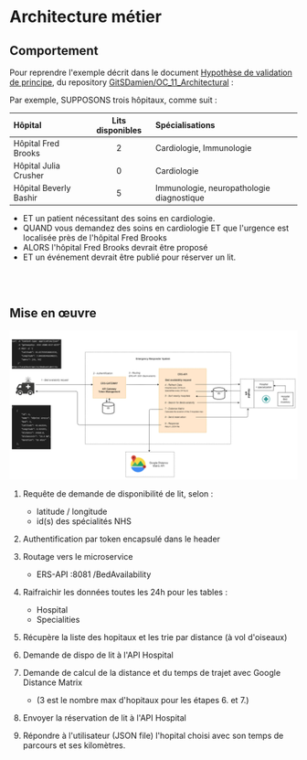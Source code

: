 # Architecture métier

## Comportement
Pour reprendre l'exemple décrit dans le document [Hypothèse de validation de principe](https://github.com/GitSDamien/OC_11_Architectural/blob/master/artefacts/architecture/hypothesis-emergency-responder), du repository [GitSDamien/OC_11_Architectural](https://github.com/GitSDamien/OC_11_Architectural) :


Par exemple, SUPPOSONS trois hôpitaux, comme suit :

| Hôpital | Lits disponibles | Spécialisations |
|:-------|:-------:|:-------|
| Hôpital Fred Brooks | 2 | Cardiologie, Immunologie|
| Hôpital Julia Crusher | 0 | Cardiologie | 
| Hôpital Beverly Bashir | 5 | Immunologie, neuropathologie diagnostique |

* ET un patient nécessitant des soins en cardiologie.
* QUAND vous demandez des soins en cardiologie ET que l'urgence est localisée près de l'hôpital Fred Brooks
* ALORS l'hôpital Fred Brooks devrait être proposé
* ET un événement devrait être publié pour réserver un lit.

<br>
<br>

## Mise en œuvre

![Architecture métier](./images/Architecture_metier.png)

1. Requête de demande de disponibilité de lit, selon :
    - latitude / longitude
    - id(s) des spécialités NHS
    
2. Authentification par token encapsulé dans le header
3. Routage vers le microservice 
    - ERS-API :8081 /BedAvailability
4. Raifraichir les données toutes les 24h pour les tables :
    - Hospital
    - Specialities
5. Récupère la liste des hopitaux et les trie par distance (à vol d'oiseaux)
6. Demande de dispo de lit à l'API Hospital
7. Demande de calcul de la distance et du temps de trajet avec Google Distance Matrix
    - (3 est le nombre max d'hopitaux pour les étapes 6. et 7.)
8. Envoyer la réservation de lit à l'API Hospital
9. Répondre à l'utilisateur (JSON file) l'hopital choisi avec son temps de parcours et ses kilomètres.
